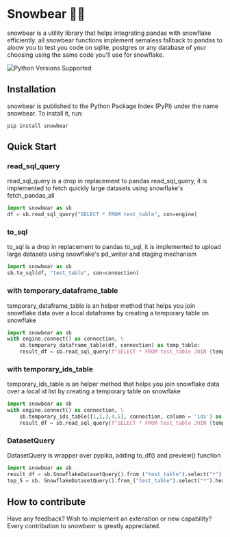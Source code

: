 # Snowbear 🐻‍❄️
snowbear is a utility library that helps integrating pandas with snowflake efficiently. all snowbear functions implement semaless fallback to pandas to aloow you to test you code on sqlite, postgres or any database of your choosing using the same code you'll use for snowflake.

![Python Versions Supported](https://img.shields.io/badge/python-3.7+-blue.svg)

## Installation
snowbear is published to the Python Package Index (PyPI) under the name snowbear. To install it, run:

``` shell
pip install snowbear
```

## Quick Start

### read_sql_query
read_sql_query is a drop in replacement to pandas read_sql_query, it is implemented to fetch quickly large datasets using snowflake's fetch_pandas_all

```python
import snowbear as sb
df = sb.read_sql_query("SELECT * FROM test_table", con=engine)
```

### to_sql
to_sql is a drop in replacement to pandas to_sql, it is implemented to upload large datasets using snowflake's pd_writer and staging mechanism

```python
import snowbear as sb
sb.to_sql(df, "test_table", con=connection)
```

### with temporary_dataframe_table
temporary_dataframe_table is an helper method that helps you join snowflake data over a local dataframe by creating a temporary table on snowflake

```python
import snowbear as sb
with engine.connect() as connection, \
    sb.temporary_dataframe_table(df, connection) as temp_table:
    result_df = sb.read_sql_query(f"SELECT * FROM test_table JOIN {temp_table} USING (id)", engine=connection)
```

### with temporary_ids_table
temporary_ids_table is an helper method that helps you join snowflake data over a local id list by creating a temporary table on snowflake

```python
import snowbear as sb
with engine.connect() as connection, \
    sb.temporary_ids_table([1,2,3,4,5], connection, column = 'ids') as temp_table:
    result_df = sb.read_sql_query(f"SELECT * FROM test_table JOIN {temp_table} USING (id)", engine=connection)
```

### DatasetQuery
DatasetQuery is wrapper over pypika, adding to_df() and preview() function

```python
import snowbear as sb
result_df = sb.SnowflakeDatasetQuery().from_("test_table").select("*").to_df(connection)
top_5 = sb. SnowflakeDatasetQuery().from_("test_table").select("*").head(connection)
```

## How to contribute

Have any feedback? Wish to implement an extenstion or new capability? 
Every contribution to _snowbear_ is greatly appreciated.

